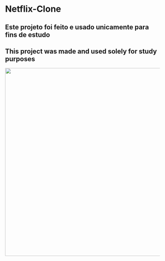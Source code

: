 # Netflix-Clone

## Este projeto foi feito e usado unicamente para fins de estudo
## This project was made and used solely for study purposes



<img height="614" width="574" src="https://media.discordapp.net/attachments/1108011461999079467/1114998800604463155/Captura_de_Tela_2023-06-04_as_16.26.57.png?width=1276&height=936" >
</div>
